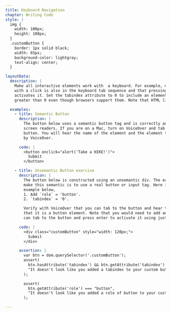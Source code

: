 ```yaml
---
title: Keyboard Navigation
chapter: Writing Code
style: |
  img {
    width: 100px;
    height: 100px;
  }
  .customButton {
    border: 1px solid black;
    width: 65px;
    background-color: lightgray;
    text-align: center;
  }

layoutData:
  description: |
    Make all interactive elements work with  a keyboard. For example, make sure a button that you activate
    with a click is also in the keyboard tab sequence and that pressing enter or space
    activates it. Set the tabindex attribute to 0 to include an element in the browser's keyboard tab sequence.  If you want an element out of sequence, set its tabindex to -1 and use Javascript to control its focus and tab sequence, and related keyboard events. We do not recommend using tabindex values
    greater than 0 even though browsers support them. Note that HTML links and input elements have an implied tabindex of 0.

  examples:
    - title: Semantic Button
      description: |
        The button below uses a semantic button tag and is correctly announced by
        screen readers. If you are on a Mac, turn on VoiceOver and tab to the
        button. You will hear the name of the element and the element type announced
        by VoiceOver.

      code: |
        <button onclick="alert('Take a HIKE!')">
          Submit
        </button>

    - title: Unsemantic Button exercise
      description: |
        The button below is constructed using an unsemantic div. The easiest way to
        make this semantic is to use a real button or input tag. Here is another way. In the
        example below,
        1. Add `role` = 'button'.
        2. `tabindex` = '0'.

        Verify with VoiceOver that you can tab to the button and hear the button name and the fact
        that it is a button element. Note that you would need to add an onkeypress or onkeydown handler to the button so you
        can tab to the button and press enter to activate it using just the keyboard.

      code: |
        <div class="customButton" style="width: 120px;">
          Submit
        </div>

      assertion: |
        var btn = dom.querySelector('.customButton');
        assert(
          btn.hasAttribute('tabindex') && btn.getAttribute('tabindex') === "0",
          "It doesn't look like you added a tabindex to your custom button."
        );

        assert(
          btn.getAttribute('role') === "button",
          "It doesn't look like you added a role of button to your custom button."
        );

---
```

